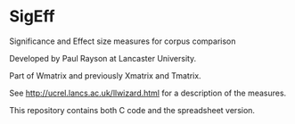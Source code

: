 # SigEff
Significance and Effect size measures for corpus comparison

Developed by Paul Rayson at Lancaster University.

Part of Wmatrix and previously Xmatrix and Tmatrix.

See http://ucrel.lancs.ac.uk/llwizard.html for a description of the measures.

This repository contains both C code and the spreadsheet version.
